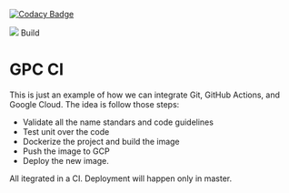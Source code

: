[![Codacy Badge](https://api.codacy.com/project/badge/Grade/2dc3d1c413be4ed88337ec2e8a91b752)](https://www.codacy.com/manual/rfanjul/gcp-ci?utm_source=github.com&amp;utm_medium=referral&amp;utm_content=rfanjul/gcp-ci&amp;utm_campaign=Badge_Grade)

![](https://github.com/actions/main/workflows/Greet%20Everyone/badge.svg) Build

# GPC CI


This is just an example of how we can integrate Git, GitHub Actions, and Google Cloud. The idea is follow those steps: 

- Validate all the name standars and code guidelines  
- Test unit over the code
- Dockerize the project and build the image
- Push the image to GCP 
- Deploy the new image.

All itegrated in a CI. Deployment will happen only in master.
